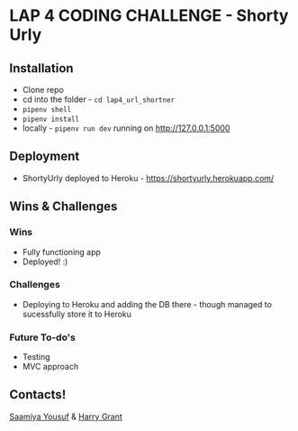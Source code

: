 # LAP 4 CODING CHALLENGE - Shorty Urly

## Installation
* Clone repo
* cd into the folder - `cd lap4_url_shortner`
* `pipenv shell`
* `pipenv install`
* locally - `pipenv run dev` running on http://127.0.0.1:5000 

## Deployment
* ShortyUrly deployed to Heroku - https://shortyurly.herokuapp.com/

## Wins & Challenges

### Wins
* Fully functioning app
* Deployed! :) 

### Challenges
* Deploying to Heroku and adding the DB there - though managed to sucessfully store it to Heroku

### Future To-do's
* Testing
* MVC approach

## Contacts!

[Saamiya Yousuf](https://github.com/saamiya96) & 
[Harry Grant](https://github.com/harryg15)
